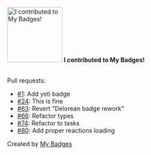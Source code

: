 <img src="https://my-badges.github.io/my-badges/my-badges-contributor.png" alt="I contributed to My Badges!" title="I contributed to My Badges!" width="128">
<strong>I contributed to My Badges!</strong>
<br><br>

Pull requests:

- <a href="https://github.com/my-badges/my-badges/pull/1">#1</a>: Add yeti badge
- <a href="https://github.com/my-badges/my-badges/pull/24">#24</a>: This is fine
- <a href="https://github.com/my-badges/my-badges/pull/63">#63</a>: Revert "Delorean badge rework"
- <a href="https://github.com/my-badges/my-badges/pull/66">#66</a>: Refactor types
- <a href="https://github.com/my-badges/my-badges/pull/74">#74</a>: Refactor to tasks
- <a href="https://github.com/my-badges/my-badges/pull/80">#80</a>: Add proper reactions loading


Created by <a href="https://github.com/my-badges/my-badges">My Badges</a>